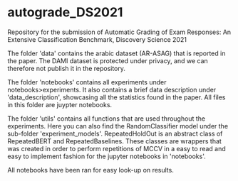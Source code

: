 # autograde_DS2021
Repository for the submission of Automatic Grading of Exam Responses: An Extensive Classification Benchmark, Discovery Science 2021

The folder 'data' contains the arabic dataset (AR-ASAG) that is reported in the paper. The DAMI dataset is protected under privacy, and we can therefore not publish it in the repository.

The folder 'notebooks' contains all experiments under notebooks>experiments. It also contains a brief data description under 'data_description', showcasing all the statistics found in the paper. All files in this folder are juypter notebooks.

The folder 'utils' contains all functions that are used throughout the experiments. Here you can also find the RandomClassifier model under the sub-folder 'experiment_models'. RepeatedHoldOut is an abstract class of RepeatedBERT and RepeatedBaselines. These classes are wrappers that was created in order to perform repetitions of MCCV in a easy to read and easy to implement fashion for the jupyter notebooks in 'notebooks'.

All notebooks have been ran for easy look-up on results.
